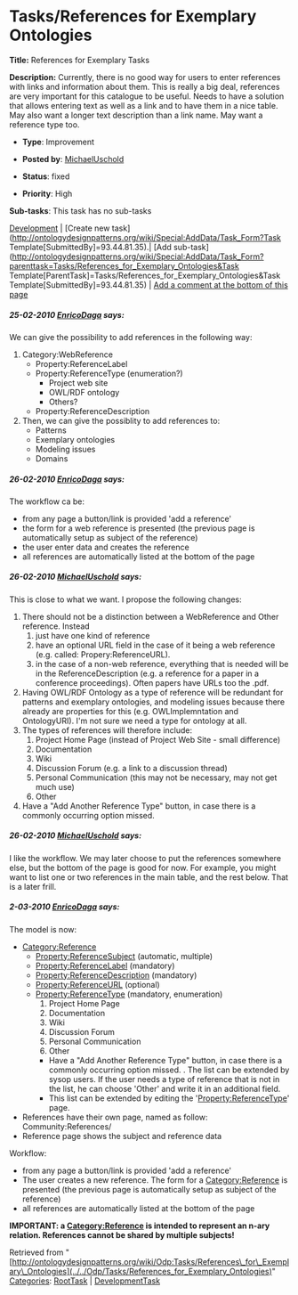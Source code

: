 #  Tasks/References for Exemplary Ontologies


__Title:__ References for Exemplary Tasks


__Description:__ Currently, there is no good way for users to enter references with links and information about them. This is really a big deal, references are very important for this catalogue to be useful. Needs to have a solution that allows entering text as well as a link and to have them in a nice table. May also want a longer text description than a link name. May want a reference type too. 


  





* __Type__: Improvement
* __Posted by__: [MichaelUschold](../../User/MichaelUschold "User:MichaelUschold")
* __Status__: fixed


* __Priority__: High




__Sub-tasks__:
This task has no sub-tasks




[Development](../../Odp/Development "Odp:Development") | [Create new task](http://ontologydesignpatterns.org/wiki/Special:AddData/Task_Form?Task Template[SubmittedBy]=93.44.81.35).| [Add sub-task](http://ontologydesignpatterns.org/wiki/Special:AddData/Task_Form?parenttask=Tasks/References_for_Exemplary_Ontologies&Task Template[ParentTask]=Tasks/References_for_Exemplary_Ontologies&Task Template[SubmittedBy]=93.44.81.35) | [Add a comment at the bottom of this page](../index.php@title=Odp%253AAdd_comment&target=Odp%253ATasks%252F../../Odp/Tasks/References_for_Exemplary_Ontologies#New_comment "http://ontologydesignpatterns.org/wiki/index.php?title=Odp:Add_comment&target=Odp:Tasks/References_for_Exemplary_Ontologies#New_comment")
#####  25-02-2010 [EnricoDaga](../../User/EnricoDaga "User:EnricoDaga") says:


We can give the possibility to add references in the following way:



1. Category:WebReference
	* Property:ReferenceLabel
	* Property:ReferenceType (enumeration?)
		+ Project web site
		+ OWL/RDF ontology
		+ Others?
	* Property:ReferenceDescription
2. Then, we can give the possiblity to add references to:
	* Patterns
	* Exemplary ontologies
	* Modeling issues
	* Domains


#####  26-02-2010 [EnricoDaga](../../User/EnricoDaga "User:EnricoDaga") says:


The workflow ca be:



* from any page a button/link is provided 'add a reference'
* the form for a web reference is presented (the previous page is automatically setup as subject of the reference)
* the user enter data and creates the reference
* all references are automatically listed at the bottom of the page


#####  26-02-2010 [MichaelUschold](../../User/MichaelUschold "User:MichaelUschold") says:


This is close to what we want. I propose the following changes:



1. There should not be a distinction between a WebReference and Other reference. Instead
	1. just have one kind of reference
	2. have an optional URL field in the case of it being a web reference (e.g. called: Propery:ReferenceURL).
	3. in the case of a non-web reference, everything that is needed will be in the ReferenceDescription (e.g. a reference for a paper in a conference proceedings). Often papers have URLs too the .pdf.
2. Having OWL/RDF Ontology as a type of reference will be redundant for patterns and exemplary ontologies, and modeling issues because there already are properties for this (e.g. OWLImplemntation and OntologyURI). I'm not sure we need a type for ontology at all.
3. The types of references will therefore include:
	1. Project Home Page (instead of Project Web Site - small difference)
	2. Documentation
	3. Wiki
	4. Discussion Forum (e.g. a link to a discussion thread)
	5. Personal Communication (this may not be necessary, may not get much use)
	6. Other
4. Have a "Add Another Reference Type" button, in case there is a commonly occurring option missed.


#####  26-02-2010 [MichaelUschold](../../User/MichaelUschold "User:MichaelUschold") says:


I like the workflow. We may later choose to put the references somewhere else, but the bottom of the page is good for now. For example, you might want to list one or two references in the main table, and the rest below. That is a later frill.


  




#####  2-03-2010 [EnricoDaga](../../User/EnricoDaga "User:EnricoDaga") says:


The model is now:



* [Category:Reference](../../Category/Reference "Category:Reference")
	+ [Property:ReferenceSubject](../../Property/ReferenceSubject "Property:ReferenceSubject") (automatic, multiple)
	+ [Property:ReferenceLabel](../../Property/ReferenceLabel "Property:ReferenceLabel") (mandatory)
	+ [Property:ReferenceDescription](../../Property/ReferenceDescription "Property:ReferenceDescription") (mandatory)
	+ [Property:ReferenceURL](../../Property/ReferenceURL "Property:ReferenceURL") (optional)
	+ [Property:ReferenceType](../../Property/ReferenceType "Property:ReferenceType") (mandatory, enumeration)
		1. Project Home Page
		2. Documentation
		3. Wiki
		4. Discussion Forum
		5. Personal Communication
		6. Other
		- Have a "Add Another Reference Type" button, in case there is a commonly occurring option missed. . The list can be extended by sysop users. If the user needs a type of reference that is not in the list, he can choose 'Other' and write it in an additional field.
		- This list can be extended by editing the '[Property:ReferenceType](../../Property/ReferenceType "Property:ReferenceType")' page.
* References have their own page, named as follow: Community:References/<ReferenceLabel>
* Reference page shows the subject and reference data


Workflow:



* from any page a button/link is provided 'add a reference'
* The user creates a new reference. The form for a [Category:Reference](../../Category/Reference "Category:Reference") is presented (the previous page is automatically setup as subject of the reference)
* all references are automatically listed at the bottom of the page


__IMPORTANT: a [Category:Reference](../../Category/Reference "Category:Reference") is intended to represent an n-ary relation. References cannot be shared by multiple subjects!__


  






Retrieved from "[http://ontologydesignpatterns.org/wiki/Odp:Tasks/References\_for\_Exemplary\_Ontologies](../../Odp/Tasks/References_for_Exemplary_Ontologies)"
 [Categories](http://ontologydesignpatterns.org/wiki/Special:Categories "Special:Categories"): [RootTask](../../Category/RootTask "Category:RootTask") | [DevelopmentTask](../../Category/DevelopmentTask "Category:DevelopmentTask")